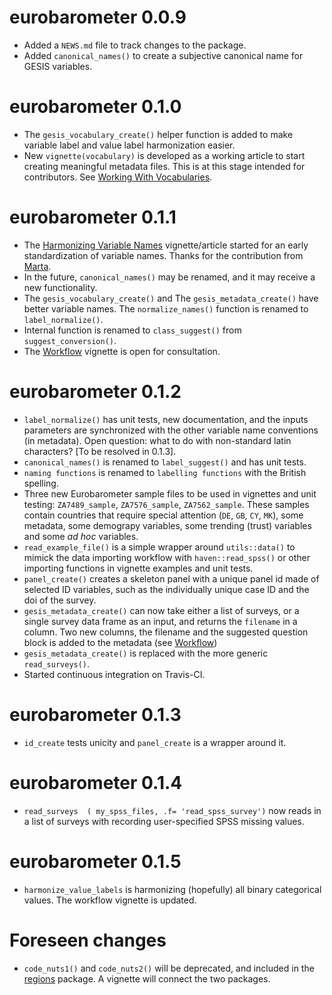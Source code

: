 # eurobarometer 0.0.9
* Added a `NEWS.md` file to track changes to the package.
* Added `canonical_names()` to create a subjective canonical name for GESIS variables.

# eurobarometer 0.1.0
* The `gesis_vocabulary_create()` helper function is added to make variable label and value label harmonization easier.
* New `vignette(vocabulary)` is developed as a working article to start creating meaningful metadata files. This is at this stage intended for contributors. See [Working With Vocabularies](http://eurobarometer.danielantal.eu/articles/vocabulary.html).

# eurobarometer 0.1.1
* The [Harmonizing Variable Names](http://eurobarometer.danielantal.eu/articles/variable_names.html) vignette/article started for an early standardization of variable names. Thanks for the contribution from [Marta](https://github.com/mkolczynska).
* In the future, `canonical_names()` may be renamed, and it may receive a new functionality.
* The `gesis_vocabulary_create()` and The `gesis_metadata_create()` have better variable names.  The `normalize_names()` function is renamed to `label_normalize()`. 
* Internal function is renamed to `class_suggest()` from `suggest_conversion()`.
* The [Workflow](http://eurobarometer.danielantal.eu/articles/workflow.html) vignette is open for consultation.

# eurobarometer 0.1.2
* `label_normalize()` has unit tests, new documentation, and the inputs parameters are synchronized with the other variable name conventions (in metadata). Open question: what to do with non-standard latin characters? [To be resolved in 0.1.3].
* `canonical_names()` is renamed to `label_suggest()` and has unit tests.
* `naming functions` is renamed to `labelling functions` with the British spelling. 
* Three new Eurobarometer sample files to be used in vignettes and unit testing: `ZA7489_sample`, `ZA7576_sample`, `ZA7562_sample`. These samples contain countries that require special attention (`DE`, `GB`, `CY`, `MK`), some metadata, some demograpy variables, some trending (trust) variables and some _ad hoc_ variables. 
* `read_example_file()` is a simple wrapper around `utils::data()` to 
mimick the data importing workflow with `haven::read_spss()` or other
importing functions in vignette examples and unit tests.
* `panel_create()` creates a skeleton panel with a unique panel id made of selected ID variables, such as the individually unique case ID and the doi of the survey. 
* `gesis_metadata_create()` can now take either a list of surveys, or a single survey data frame as an input, and returns the `filename` in a column. Two new columns, the filename and the suggested question block is added to the metadata (see [Workflow](http://eurobarometer.danielantal.eu/articles/workflow.html))
* `gesis_metadata_create()` is replaced with the more generic `read_surveys()`.
* Started continuous integration on Travis-CI. 

# eurobarometer 0.1.3
* `id_create` tests unicity and `panel_create` is a wrapper around it.

# eurobarometer 0.1.4
* `read_surveys  ( my_spss_files, .f= 'read_spss_survey')` now reads in a list of surveys with recording user-specified SPSS missing values.

# eurobarometer 0.1.5
* `harmonize_value_labels` is harmonizing (hopefully) all binary categorical values. The workflow vignette is updated.

# Foreseen changes

* `code_nuts1()` and `code_nuts2()` will be deprecated, and included in the [regions](http://regions.danielantal.eu/) package.  A vignette will connect the two packages.
